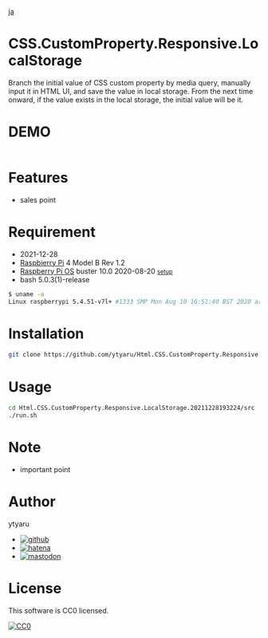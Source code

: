 [ja](./README.ja.md)

# CSS.CustomProperty.Responsive.LocalStorage

Branch the initial value of CSS custom property by media query, manually input it in HTML UI, and save the value in local storage. From the next time onward, if the value exists in the local storage, the initial value will be it.

# DEMO

![]()

# Features

* sales point

# Requirement

* <time datetime="2021-12-28T19:31:25+0900">2021-12-28</time>
* [Raspbierry Pi](https://ja.wikipedia.org/wiki/Raspberry_Pi) 4 Model B Rev 1.2
* [Raspberry Pi OS](https://ja.wikipedia.org/wiki/Raspbian) buster 10.0 2020-08-20 <small>[setup](http://ytyaru.hatenablog.com/entry/2020/10/06/111111)</small>
* bash 5.0.3(1)-release

```sh
$ uname -a
Linux raspberrypi 5.4.51-v7l+ #1333 SMP Mon Aug 10 16:51:40 BST 2020 armv7l GNU/Linux
```

# Installation

```sh
git clone https://github.com/ytyaru/Html.CSS.CustomProperty.Responsive.LocalStorage.20211228193224
```

# Usage

```sh
cd Html.CSS.CustomProperty.Responsive.LocalStorage.20211228193224/src
./run.sh
```

# Note

* important point

# Author

ytyaru

* [![github](http://www.google.com/s2/favicons?domain=github.com)](https://github.com/ytyaru "github")
* [![hatena](http://www.google.com/s2/favicons?domain=www.hatena.ne.jp)](http://ytyaru.hatenablog.com/ytyaru "hatena")
* [![mastodon](http://www.google.com/s2/favicons?domain=mstdn.jp)](https://mstdn.jp/web/accounts/233143 "mastdon")

# License

This software is CC0 licensed.

[![CC0](http://i.creativecommons.org/p/zero/1.0/88x31.png "CC0")](http://creativecommons.org/publicdomain/zero/1.0/deed.en)


